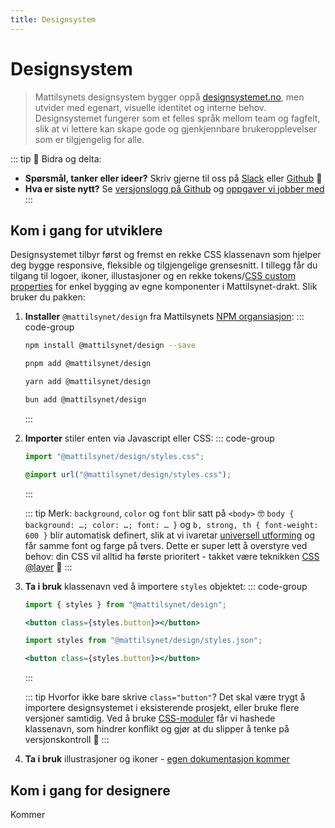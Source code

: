 ```yaml
---
title: Designsystem
---
```


# Designsystem <mark data-badge="Alfa"></mark>

> Mattilsynets designsystem bygger oppå [designsystemet.no](https://www.designsystemet.no/),
men utvider med egenart, visuelle identitet og interne behov. Designsystemet fungerer som et felles språk mellom team og fagfelt, slik at vi lettere kan skape gode og gjenkjennbare brukeropplevelser som er tilgjengelig for alle.

::: tip :green_heart: Bidra og delta:
- **Spørsmål, tanker eller ideer?** Skriv gjerne til oss på [Slack](https://mattilsynet-hq.slack.com/archives/C03FAJ7N1EU) eller [Github](https://github.com/Mattilsynet/design/issues) :raised_hands:
- **Hva er siste nytt?** Se [versjonslogg på Github](https://github.com/Mattilsynet/design/releases) og [oppgaver vi jobber med](https://github.com/orgs/Mattilsynet/projects/22)
:::


## Kom i gang for utviklere

Designsystemet tilbyr først og fremst en rekke CSS klassenavn som hjelper deg bygge responsive, fleksible og tilgjengelige grensesnitt. I tillegg får du tilgang til logoer, ikoner, illustasjoner og en rekke tokens/[CSS custom properties](https://developer.mozilla.org/en-US/docs/Web/CSS/Using_CSS_custom_properties) for enkel bygging av egne komponenter i Mattilsynet-drakt. Slik bruker du pakken:

1. **Installer** `@mattilsynet/design` fra Mattilsynets [NPM organsiasjon](https://www.npmjs.com/package/@mattilsynet/design):
    ::: code-group

    ```bash [NPM]
    npm install @mattilsynet/design --save
    ```

    ```bash [PNPM]
    pnpm add @mattilsynet/design
    ```

    ```bash [Yarn]
    yarn add @mattilsynet/design
    ```

    ```bash [Bun]
    bun add @mattilsynet/design
    ```
    :::

2. **Importer** stiler enten via Javascript eller CSS:
    ::: code-group

    ```js [Javascript]
    import "@mattilsynet/design/styles.css";
    ```

    ```css [CSS]
    @import url("@mattilsynet/design/styles.css");
    ```
    :::

    ::: tip Merk: `background`, `color` og `font` blir satt på `<body>` :nerd_face:
    `body { background: …; color: …; font: … }` og `b, strong, th { font-weight: 600 }` blir automatisk definert, slik at vi ivaretar [universell utforming](https://www.w3.org/WAI/WCAG21/Understanding/resize-text.html) og får samme font og farge på tvers. Dette er super lett å overstyre ved behov: din CSS vil alltid ha første prioritert - takket være teknikken [CSS @layer](https://developer.mozilla.org/en-US/docs/Web/CSS/@layer) :green_heart:
    :::
3. **Ta i bruk** klassenavn ved å importere `styles` objektet:
    ::: code-group

    ```jsx [Javascript]
    import { styles } from "@mattilsynet/design";

    <button class={styles.button}></button>
    ```

    ```jsx [JSON]
    import styles from "@mattilsynet/design/styles.json";

    <button class={styles.button}></button>
    ```
    :::

    ::: tip Hvorfor ikke bare skrive `class="button"`?
    Det skal være trygt å importere designsystemet i eksisterende prosjekt, eller bruke flere versjoner samtidig. Ved å bruke [CSS-moduler](https://github.com/css-modules/css-modules) får vi hashede klassenavn, som hindrer konflikt og gjør at du slipper å tenke på versjonskontroll :partying_face:
    :::
4. **Ta i bruk** illustrasjoner og ikoner - [egen dokumentasjon kommer](#)

<!-- **Hvorfor CSS og ikke React komponenter?**-->

## Kom i gang for designere

Kommer